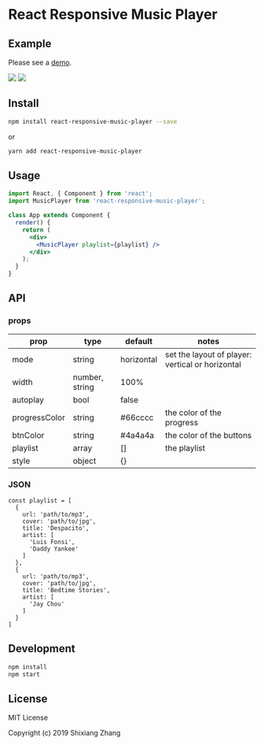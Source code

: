 # React Responsive Music Player

## Example

Please see a [demo](http://alickzhang.github.io/react-responsive-music-player/).

![](http://res.cloudinary.com/alick/image/upload/v1502761479/screenshot_mem5hg.png)
![](http://res.cloudinary.com/alick/image/upload/v1502763028/screenshot_uhqb7f.png)

## Install

```bash
npm install react-responsive-music-player --save
```

or

```bash
yarn add react-responsive-music-player
```

## Usage

```jsx
import React, { Component } from 'react';
import MusicPlayer from 'react-responsive-music-player';

class App extends Component {
  render() {
    return (
      <div>
        <MusicPlayer playlist={playlist} />
      </div>
    );
  }
}
```

## API

### props

| prop          | type           | default    | notes                                            |
| ------------- | -------------- | ---------- | ------------------------------------------------ |
| mode          | string         | horizontal | set the layout of player: vertical or horizontal |
| width         | number, string | 100%       |
| autoplay      | bool           | false      |
| progressColor | string         | #66cccc    | the color of the progress                        |
| btnColor      | string         | #4a4a4a    | the color of the buttons                         |
| playlist      | array          | []         | the playlist                                     |
| style         | object         | {}         |

### JSON

```
const playlist = [
  {
    url: 'path/to/mp3',
    cover: 'path/to/jpg',
    title: 'Despacito',
    artist: [
      'Luis Fonsi',
      'Daddy Yankee'
    ]
  },
  {
    url: 'path/to/mp3',
    cover: 'path/to/jpg',
    title: 'Bedtime Stories',
    artist: [
      'Jay Chou'
    ]
  }
]
```

## Development

```bash
npm install
npm start
```

## License

MIT License

Copyright (c) 2019 Shixiang Zhang
